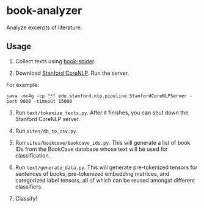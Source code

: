 # book-analyzer

Analyze excerpts of literature.

## Usage

1. Collect texts using [book-spider](https://github.com/EricRobertBrewer/book-spider).

2. Download [Stanford CoreNLP](https://stanfordnlp.github.io/CoreNLP/). Run the server.

For example:
```
java -mx4g -cp "*" edu.stanford.nlp.pipeline.StanfordCoreNLPServer -port 9000 -timeout 15000
```

3. Run `text/tokenize_texts.py`. After it finishes, you can shut down the Stanford CoreNLP server.

4. Run `sites/db_to_csv.py`.

5. Run `sites/bookcave/bookcave_ids.py`. This will generate a list of book IDs from the BookCave database whose text will be used for classification.

6. Run `text/generate_data.py`. This will generate pre-tokenized tensors for sentences of books, pre-tokenized embedding matrices, and categorized label tensors, all of which can be reused amongst different classifiers.

7. Classify!
